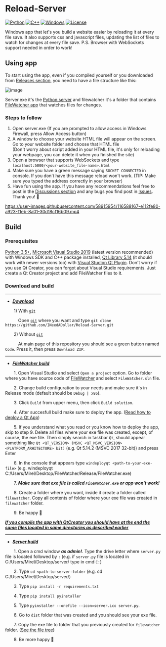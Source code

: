 # Reload-Server
[![Python](https://img.shields.io/badge/language-python-%23fff800?style=plastic&logo=appveyor)](https://en.wikipedia.org/wiki/Python_(programming_language))
[![C++](https://img.shields.io/badge/language-C%2B%2B-%23f34b7d.svg?style=plastic)](https://en.wikipedia.org/wiki/C%2B%2B)
[![Windows](https://img.shields.io/badge/platform-Windows-0078d7.svg?style=plastic)](https://en.wikipedia.org/wiki/Microsoft_Windows)
[![License](https://img.shields.io/github/github/license/INeedADollar/Reload-Server?style=plastic)](LICENSE)

Windows app that let's you build a website easier by reloading it at every file save. It also supports css and javascript files, updating the list of files to watch for changes at every file save. P.S. Browser with WebSockets support needed in order to work!

## Using app

To start using the app, even if you compiled yourself or you downloaded from [Releases section](https://github.com/INeedADollar/Reload-Server/releases), you need to have a file structure like this:

![image](https://user-images.githubusercontent.com/58915954/116579595-339bed00-a91b-11eb-944b-faaa45dc2f58.png)

Server.exe it's the [Python server](src/server/server.py) and filewatcher it's a folder that contains [FileWatcher app](src/filewatcher) that watches files for changes. 

### Steps to follow
1. Open server.exe (If you are prompted to allow access in Windows Firewall, press Allow Access button) 
2. A window to choose your website HTML file will appear on the screen. Go to your website folder and choose that HTML file 
<br>(Don't worry about script added in your HTML file, it's only for reloading your webpage, you can delete it when you finished the site)
4. Open a browser that supports WebSockets and type `localhost:5000/<your-website_file-name>.html`
5. Make sure you have a green message saying `SOCKET CONNECTED` in console. If you don't have this message reload won't work. (TIP: Make sure you typed the address correctly in your browser)
6. Have fun using the app. If you have any recommendations feel free to post in the [Discussions section](https://github.com/INeedADollar/Reload-Server/discussions) and any bugs you find post in [Issues](https://github.com/INeedADollar/Reload-Server/issues). Thank you! 🤗


https://user-images.githubusercontent.com/58915954/116588167-e112fe80-a923-11eb-8a01-30d18cf16b09.mp4


## Build

### Prerequisites
[Python 3.5+](https://www.python.org/downloads/), [Microsoft Visual Studio 2019](https://visualstudio.microsoft.com/) (latest version recommended) with Windows SDK and C++ package installed, [Qt Library 5.14](https://www.qt.io/download) (it should work with newer versions too) with [Visual Studion Qt Plugin](https://marketplace.visualstudio.com/items?itemName=TheQtCompany.QtVisualStudioTools-19123).
Don't worry if you use Qt Creator, you can forgot about Visual Studio requirements. Just create a Qt Creator project and add FileWatcher files to it.
  
### Download and build

---
* <ins>***Download***</ins>

&emsp;&emsp;1) With [`git`](https://git-scm.com/)

&emsp;&emsp;&emsp;Open [`git`](https://git-scm.com/) where you want and type `git clone https://github.com/INeedADollar/Reload-Server.git`

&emsp;&emsp;2) Without [`git`](https://git-scm.com/)

&emsp;&emsp;&emsp;At main page of this repository you should see a green button named `Code`. Press it, then press `Download ZIP`.

---
* <ins>***FileWatcher build***</ins>

&emsp;&emsp;1. Open Visual Studio and select `Open a project` option. Go to folder where you have source code of [FileWatcher](src/filewatcher) and select `FileWatcher.sln` file.

&emsp;&emsp;2. Change build configuration to your needs and make sure it's in Release mode (default should be `Debug | x86`).

&emsp;&emsp;3. Click `Build` from upper menu, then click `Build solution`.

&emsp;&emsp;4. After succesfull build make sure to deploy the app. ([Read how to deploy a Qt App](https://doc.qt.io/qt-5/windows-deployment.html))

&emsp;&emsp;5. If you understand what you read or you know how to deploy the app, skip to step 9. Delete all files where your exe file was created, except, of course, the exe file. Then simply search in taskbar `Qt`, should appear something like `Qt <QT_VERSION> (MSVC <QT_MSVC_VERSION> <PLATFORM_ARHITECTURE> bit)` (e.g. Qt 5.14.2 (MSVC 2017 32-bit)) and press Enter

&emsp;&emsp;6. In the console that appears type `windeployqt <path-to-your-exe-file>` (e.g. windeployqt C:/Users/Mirel/Desktop/FileWatcher/Release/FileWatcher.exe)

&emsp;&emsp;7. ***Make sure that exe file is called `FileWatcher.exe` or app won't work!***

&emsp;&emsp;8. Create a folder where you want, inside it create a folder called `filewatcher`. Copy all contents of folder where your exe file was created in `filewatcher` folder.

&emsp;&emsp;9. Be happy 🤠

<ins>***If you compile the app with QtCreator you should have at the end the same files located in same directories as described earlier***</ins>

---
* <ins>***Server build***</ins>

&emsp;&emsp;1. Open a cmd window ***as admin!***. Type the drive letter where `server.py` file is located followed by `:` (e.g. if `server.py` file is located in C:/Users/Mirel/Desktop/server/ type in cmd `C:`)

&emsp;&emsp;2. Type `cd <path-to-server-folder` (e.g. cd C:/Users/Mirel/Desktop/server/)

&emsp;&emsp;3. Type `pip install -r requirements.txt`

&emsp;&emsp;4. Type `pip install pyinstaller`

&emsp;&emsp;5. Type `pyinstaller --onefile --icon=server.ico server.py`. 

&emsp;&emsp;6. Go to `dist` folder that was created and you should see your exe file.

&emsp;&emsp;7. Copy the exe file to folder that you previously created for `filewatcher` folder. ([See the file tree](https://github.com/INeedADollar/Reload-Server#using-app))

&emsp;&emsp;8. Be more happy 🤠
